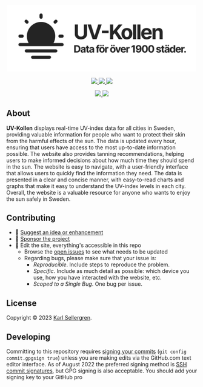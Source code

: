 <!-- markdownlint-disable MD041 -->
<div align="center">
  <a href="https://www.uvkollen.se/">
    <picture>
      <source media="(prefers-color-scheme: dark)" srcset="https://raw.githubusercontent.com/sakerhetspolisen/uv-kollen-brand/main/logo-bright.svg">
      <img alt="UV-Kollen" width="500px" src="https://raw.githubusercontent.com/sakerhetspolisen/uv-kollen-brand/main/logo-dark.svg">
    </picture>
  </a>


  <p><a href="https://mastodon.online/@uv">
    <img src="https://img.shields.io/mastodon/follow/110300189109772846?domain=https%3A%2F%2Fmastodon.online">
  </a>
  <a href="https://twitter.com/uvkollen">
    <img src="https://img.shields.io/twitter/follow/uvkollen?style=social">
  </a>
  <a href="https://github.com/sakerhetspolisen/uv-kollen/stargazers">
    <img src="https://img.shields.io/github/stars/sakerhetspolisen?style=social">
  </a></p>

  <p><a href="https://github.com/sakerhetspolisen/uv-kollen/pulls">
    <img src="https://img.shields.io/github/issues-pr-raw/sakerhetspolisen/uv-kollen">
  </a>
  <a href="https://github.com/sakerhetspolisen/uv-kollen/pulls?q=is%3Apr+is%3Aclosed">
    <img src="https://img.shields.io/github/issues-pr-closed-raw/sakerhetspolisen/uv-kollen">
  </a></p>
</div>

## About

**UV-Kollen** displays real-time UV-index data for all cities in Sweden, providing valuable information for people who want to protect their skin from the harmful effects of the sun. The data is updated every hour, ensuring that users have access to the most up-to-date information possible. The website also provides tanning recommendations, helping users to make informed decisions about how much time they should spend in the sun. The website is easy to navigate, with a user-friendly interface that allows users to quickly find the information they need. The data is presented in a clear and concise manner, with easy-to-read charts and graphs that make it easy to understand the UV-index levels in each city. Overall, the website is a valuable resource for anyone who wants to enjoy the sun safely in Sweden.

## Contributing

- 💬 [Suggest an idea or enhancement](https://github.com/sakerhetspolisen/uv-kollen/issues)
- 💖 [Sponsor the project](https://www.paypal.com/paypalme/sellergreen)
- 📝 Edit the site, everything's accessible in this repo
  - Browse the [open issues](https://github.com/sakerhetspolisen/uv-kollen/issues) to see what needs to be updated
  - Regarding bugs, please make sure that your issue is:
    - *Reproducible*. Include steps to reproduce the problem.
    - *Specific*. Include as much detail as possible: which device you use, how you have interacted with the website, etc.
    - *Scoped to a Single Bug*. One bug per issue.

## License

Copyright &copy; 2023 [Karl Sellergren](https://github.com/sakerhetspolisen).

## Developing

Committing to this repository requires [signing your commits](https://docs.github.com/en/authentication/managing-commit-signature-verification/signing-commits) (`git config commit.gpgsign true`) unless you are making edits via the GitHub.com text editor interface. As of August 2022 the preferred signing method is [SSH commit signatures](https://docs.github.com/en/authentication/managing-commit-signature-verification/about-commit-signature-verification#ssh-commit-signature-verification), but GPG signing is also acceptable. You should add your signing key to your GitHub pro

